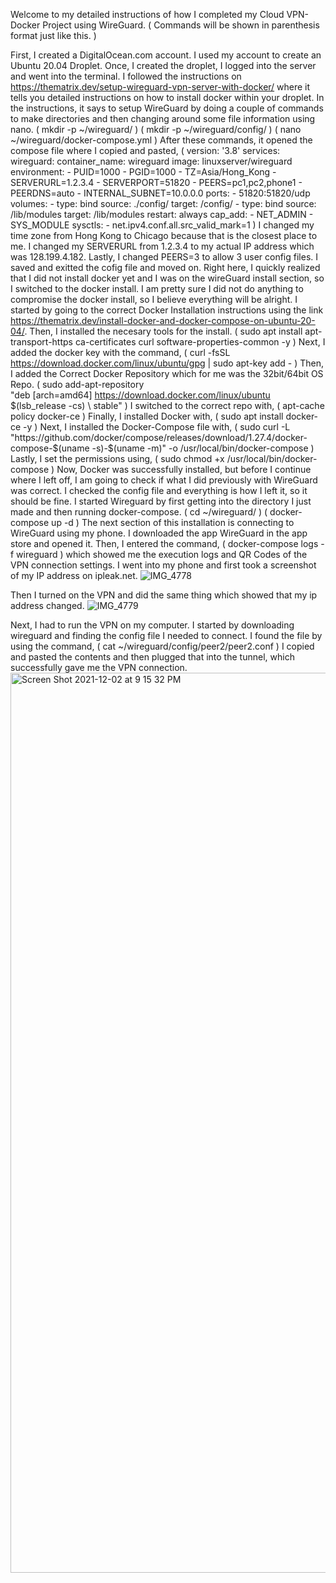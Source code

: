 Welcome to my detailed instructions of how I completed my Cloud VPN-Docker Project using WireGuard.
( Commands will be shown in parenthesis format just like this. )

First, I  created a DigitalOcean.com account. 
I used my account to create an Ubuntu 20.04 Droplet.
Once, I created the droplet, I logged into the server and went into the terminal. 
I followed the instructions on https://thematrix.dev/setup-wireguard-vpn-server-with-docker/ 
where it tells you detailed instructions on how to install docker within your droplet.
In the instructions, it says to setup WireGuard by doing a couple of commands to make directories and then changing around some file information using nano.
( mkdir -p ~/wireguard/ )
( mkdir -p ~/wireguard/config/ )
( nano ~/wireguard/docker-compose.yml )
After these commands, it opened the compose file where I copied and pasted,
(
version: '3.8'
services:
  wireguard:
    container_name: wireguard
    image: linuxserver/wireguard
    environment:
      - PUID=1000
      - PGID=1000
      - TZ=Asia/Hong_Kong
      - SERVERURL=1.2.3.4
      - SERVERPORT=51820
      - PEERS=pc1,pc2,phone1
      - PEERDNS=auto
      - INTERNAL_SUBNET=10.0.0.0
    ports:
      - 51820:51820/udp
    volumes:
      - type: bind
        source: ./config/
        target: /config/
      - type: bind
        source: /lib/modules
        target: /lib/modules
    restart: always
    cap_add:
      - NET_ADMIN
      - SYS_MODULE
    sysctls:
      - net.ipv4.conf.all.src_valid_mark=1
)
I changed my time zone from Hong Kong to Chicago because that is the closest place to me.
I changed my SERVERURL from 1.2.3.4 to my actual IP address which was 128.199.4.182.
Lastly, I changed PEERS=3 to allow 3 user config files.
I saved and exitted the cofig file and moved on.
Right here, I quickly realized that I did not install docker yet and I was on the wireGuard install section, so I switched to the docker install.
I am pretty sure I did not do anything to compromise the docker install, so I believe everything will be alright.
I started by going to the correct Docker Installation instructions using the link https://thematrix.dev/install-docker-and-docker-compose-on-ubuntu-20-04/.
Then, I installed the necesary tools for the install.
( sudo apt install apt-transport-https ca-certificates curl software-properties-common -y )
Next, I added the docker key with the command,
( curl -fsSL https://download.docker.com/linux/ubuntu/gpg | sudo apt-key add - )
Then, I added the Correct Docker Repository which for me was the 32bit/64bit OS Repo.
( sudo add-apt-repository \
   "deb [arch=amd64] https://download.docker.com/linux/ubuntu \
   $(lsb_release -cs) \
   stable" )
I switched to the correct repo with,
( apt-cache policy docker-ce )
Finally, I installed Docker with,
( sudo apt install docker-ce -y )
Next, I installed the Docker-Compose file with,
( sudo curl -L "https://github.com/docker/compose/releases/download/1.27.4/docker-compose-$(uname -s)-$(uname -m)" -o /usr/local/bin/docker-compose )
Lastly, I set the permissions using,
( sudo chmod +x /usr/local/bin/docker-compose )
Now, Docker was successfully installed, but before I continue where I left off, I am going to check if what I did previously with WireGuard was correct.
I checked the config file and everything is how I left it, so it should be fine.
I started Wireguard by first getting into the directory I just made and then running docker-compose.
( cd ~/wireguard/ )
( docker-compose up -d )
The next section of this installation is connecting to WireGuard using my phone.
I downloaded the app WireGuard in the app store and opened it.
Then, I entered the command,
( docker-compose logs -f wireguard )
which showed me the execution logs and QR Codes of the VPN connection settings.
I went into my phone and first took a screenshot of my IP address on ipleak.net.
![IMG_4778](https://user-images.githubusercontent.com/29709211/144539352-4f3ef034-fa96-43a6-9246-918c2a38f424.PNG)

Then I turned on the VPN and did the same thing which showed that my ip address changed.
![IMG_4779](https://user-images.githubusercontent.com/29709211/144539391-d8a7688d-7d94-4799-9a5c-3dd6a3b3ff68.PNG)

Next, I had to run the VPN on my computer.
I started by downloading wireguard and finding the config file I needed to connect.
I found the file by using the command,
( cat ~/wireguard/config/peer2/peer2.conf )
I copied and pasted the contents and then plugged that into the tunnel, which successfully gave me the VPN connection.
      <img width="1440" alt="Screen Shot 2021-12-02 at 9 15 32 PM" src="https://user-images.githubusercontent.com/29709211/144539462-c25687fb-6baf-40a8-aee5-1a6ff6b58120.png">

